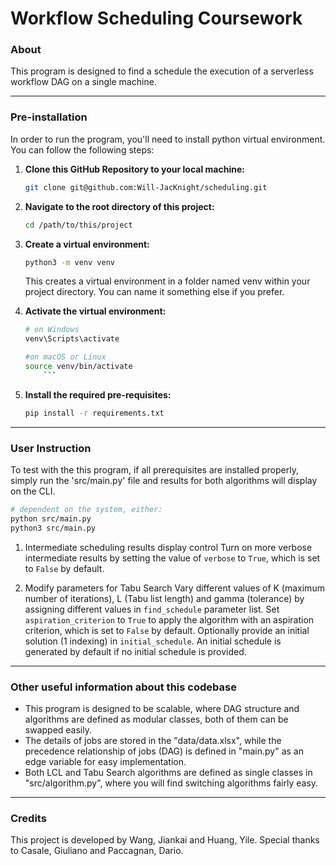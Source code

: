 # Workflow Scheduling Coursework

### About
This program is designed to find a schedule the execution of a serverless workflow DAG on a single machine. 

---
### Pre-installation

In order to run the program, you'll need to install python virtual environment. You can follow the following steps:

1. **Clone this GitHub Repository to your local machine:**
    ```sh
    git clone git@github.com:Will-JacKnight/scheduling.git
    ```

2. **Navigate to the root directory of this project:**
    ```sh
    cd /path/to/this/project
    ```

3.	**Create a virtual environment:**
    ```sh
    python3 -m venv venv
    ```
    This creates a virtual environment in a folder named venv within your project directory. You can name it something else if you prefer.

4.	**Activate the virtual environment:**
    ```sh
    # on Windows
    venv\Scripts\activate

    #on macOS or Linux
    source venv/bin/activate
        ```
5.	**Install the required pre-requisites:**
    ```sh
    pip install -r requirements.txt
    ```

---
### User Instruction
To test with the this program, if all prerequisites are installed properly, simply run the 'src/main.py' file and results for both algorithms will display on the CLI.
```sh
# dependent on the system, either:
python src/main.py
python3 src/main.py
```

1. Intermediate scheduling results display control
Turn on more verbose intermediate results by setting the value of `verbose` to `True`, which is set to `False` by default.

2. Modify parameters for Tabu Search
Vary different values of K (maximum number of iterations), L (Tabu list length) and gamma (tolerance) by assigning different values in `find_schedule` parameter list. 
Set `aspiration_criterion` to `True` to apply the algorithm with an aspiration criterion, which is set to `False` by default. 
Optionally provide an initial solution (1 indexing) in `initial_schedule`. An initial schedule is generated by default if no initial schedule is provided.

---
### Other useful information about this codebase
 - This program is designed to be scalable, where DAG structure and algorithms are defined as modular classes, both of them can be swapped easily.
 - The details of jobs are stored in the "data/data.xlsx", while the precedence relationship of jobs (DAG) is defined in "main.py" as an edge variable for easy implementation.
 - Both LCL and Tabu Search algorithms are defined as single classes in "src/algorithm.py", where you will find switching algorithms fairly easy.

---
 ### Credits
This project is developed by Wang, Jiankai and Huang, Yile.
Special thanks to Casale, Giuliano and Paccagnan, Dario.
